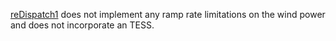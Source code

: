 [reDispatch1](/acep-uaf/MiGRIDS/blob/master/MiGRIDS/Model/Controls/reDispatch1.py) does not implement any ramp rate limitations on the wind power and does not incorporate an TESS. 

